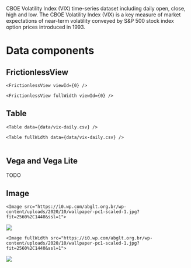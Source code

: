 CBOE Volatility Index (VIX) time-series dataset including daily open, close,
high and low. The CBOE Volatility Index (VIX) is a key measure of market
expectations of near-term volatility conveyed by S&P 500 stock index option
prices introduced in 1993.

# Data components

## FrictionlessView

```
<FrictionlessView viewId={0} />
```

<FrictionlessView viewId={0} />


```
<FrictionlessView fullWidth viewId={0} />
```

<FrictionlessView fullWidth viewId={0} />


## Table

```
<Table data={data/vix-daily.csv} />
```

<Table data={data/vix-daily.csv} />


```
<Table fullWidth data={data/vix-daily.csv} />
```

<Table fullWidth data={data/vix-daily.csv} />


## Vega and Vega Lite

TODO

## Image

```
<Image src="https://i0.wp.com/abglt.org.br/wp-content/uploads/2020/10/wallpaper-pc1-scaled-1.jpg?fit=2560%2C1440&ssl=1">
```

<Image src="https://i0.wp.com/abglt.org.br/wp-content/uploads/2020/10/wallpaper-pc1-scaled-1.jpg?fit=2560%2C1440&ssl=1">


```
<Image fullWidth src="https://i0.wp.com/abglt.org.br/wp-content/uploads/2020/10/wallpaper-pc1-scaled-1.jpg?fit=2560%2C1440&ssl=1">
```

<Image fullWidth src="https://i0.wp.com/abglt.org.br/wp-content/uploads/2020/10/wallpaper-pc1-scaled-1.jpg?fit=2560%2C1440&ssl=1">
